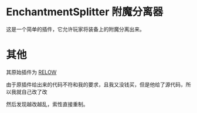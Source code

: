 # EnchantmentSplitter 附魔分离器

这是一个简单的插件，它允许玩家将装备上的附魔分离出来。

# 其他

其原始插件为 [RELOW](https://www.mcbbs.net/thread-1230222-1-1.html)

由于原插件给出来的代码不符和我的要求，且我又没钱买，但是他给了源代码，所以我就自己改了改

然后发现越改越乱，索性直接重制。
